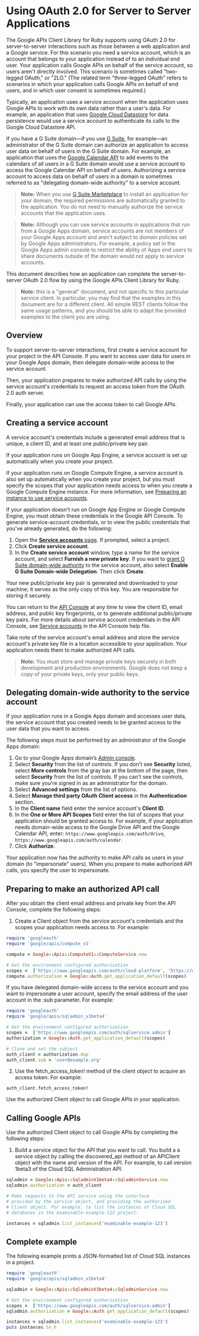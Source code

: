 # Using OAuth 2.0 for Server to Server Applications

The Google APIs Client Library for Ruby supports using OAuth 2.0 for server-to-server interactions such as those between a web application and a Google service. For this scenario you need a service account, which is an account that belongs to your application instead of to an individual end user. Your application calls Google APIs on behalf of the service account, so users aren't directly involved. This scenario is sometimes called "two-legged OAuth," or "2LO." (The related term "three-legged OAuth" refers to scenarios in which your application calls Google APIs on behalf of end users, and in which user consent is sometimes required.)

Typically, an application uses a service account when the application uses Google APIs to work with its own data rather than a user's data. For example, an application that uses [Google Cloud Datastore](https://cloud.google.com/datastore/) for data persistence would use a service account to authenticate its calls to the Google Cloud Datastore API.

If you have a G Suite domain—if you use [G Suite](https://gsuite.google.com/), for example—an administrator of the G Suite domain can authorize an application to access user data on behalf of users in the G Suite domain. For example, an application that uses the [Google Calendar API](https://developers.google.com/calendar/) to add events to the calendars of all users in a G Suite domain would use a service account to access the Google Calendar API on behalf of users. Authorizing a service account to access data on behalf of users in a domain is sometimes referred to as "delegating domain-wide authority" to a service account.

> **Note:** When you use [G Suite Marketplace](https://www.google.com/enterprise/marketplace/) to install an application for your domain, the required permissions are automatically granted to the application. You do not need to manually authorize the service accounts that the application uses.

> **Note:** Although you can use service accounts in applications that run from a Google Apps domain, service accounts are not members of your Google Apps account and aren't subject to domain policies set by Google Apps administrators. For example, a policy set in the Google Apps admin console to restrict the ability of Apps end users to share documents outside of the domain would not apply to service accounts.

This document describes how an application can complete the server-to-server OAuth 2.0 flow by using the Google APIs Client Library for Ruby.

> **Note:** this is a "general" document, and not specific to this particular service client. In particular, you may find that the examples in this document are for a different client. All simple REST clients follow the same usage patterns, and you should be able to adapt the provided examples to the client you are using.

## Overview

To support server-to-server interactions, first create a service account for your project in the API Console. If you want to access user data for users in your Google Apps domain, then delegate domain-wide access to the service account.

Then, your application prepares to make authorized API calls by using the service account's credentials to request an access token from the OAuth 2.0 auth server.

Finally, your application can use the access token to call Google APIs.

## Creating a service account

A service account's credentials include a generated email address that is unique, a client ID, and at least one public/private key pair.

If your application runs on Google App Engine, a service account is set up automatically when you create your project.

If your application runs on Google Compute Engine, a service account is also set up automatically when you create your project, but you must specify the scopes that your application needs access to when you create a Google Compute Engine instance. For more information, see [Preparing an instance to use service accounts](https://cloud.google.com/compute/docs/authentication#using).

If your application doesn't run on Google App Engine or Google Compute Engine, you must obtain these credentials in the Google API Console. To generate service-account credentials, or to view the public credentials that you've already generated, do the following:

1. Open the [**Service accounts** page](https://console.developers.google.com/permissions/serviceaccounts). If prompted, select a project.
1. Click **Create service account**.
1. In the **Create service account** window, type a name for the service account, and select **Furnish a new private key**. If you want to [grant G Suite domain-wide authority](https://developers.google.com/identity/protocols/OAuth2ServiceAccount#delegatingauthority) to the service account, also select **Enable G Suite Domain-wide Delegation**. Then click **Create**.

Your new public/private key pair is generated and downloaded to your machine; it serves as the only copy of this key. You are responsible for storing it securely.

You can return to the [API Console](https://console.developers.google.com/) at any time to view the client ID, email address, and public key fingerprints, or to generate additional public/private key pairs. For more details about service account credentials in the API Console, see [Service accounts](https://developers.google.com/console/help/service-accounts) in the API Console help file.

Take note of the service account's email address and store the service account's private key file in a location accessible to your application. Your application needs them to make authorized API calls.

> **Note:** You must store and manage private keys securely in both development and production environments. Google does not keep a copy of your private keys, only your public keys.

## Delegating domain-wide authority to the service account

If your application runs in a Google Apps domain and accesses user data, the service account that you created needs to be granted access to the user data that you want to access.

The following steps must be performed by an administrator of the Google Apps domain:

1. Go to your Google Apps domain’s [Admin console](http://admin.google.com/).
1. Select **Security** from the list of controls. If you don't see **Security** listed, select **More controls** from the gray bar at the bottom of the page, then select **Security** from the list of controls. If you can't see the controls, make sure you're signed in as an administrator for the domain.
1. Select **Advanced settings** from the list of options.
1. Select **Manage third party OAuth Client access** in the **Authentication** section.
1. In the **Client name** field enter the service account's **Client ID**.
1. In the **One or More API Scopes** field enter the list of scopes that your application should be granted access to. For example, if your application needs domain-wide access to the Google Drive API and the Google Calendar API, enter: `https://www.googleapis.com/auth/drive`, `https://www.googleapis.com/auth/calendar`.
1. Click **Authorize**.

Your application now has the authority to make API calls as users in your domain (to "impersonate" users). When you prepare to make authorized API calls, you specify the user to impersonate.

## Preparing to make an authorized API call

After you obtain the client email address and private key from the API Console, complete the following steps:

1. Create a Client object from the service account's credentials and the scopes your application needs access to. For example:

```ruby
require 'googleauth'
require 'google/apis/compute_v1'

compute = Google::Apis::ComputeV1::ComputeService.new

# Get the environment configured authorization
scopes =  ['https://www.googleapis.com/auth/cloud-platform', 'https://www.googleapis.com/auth/compute']
compute.authorization = Google::Auth.get_application_default(scopes)
```

If you have delegated domain-wide access to the service account and you want to impersonate a user account, specify the email address of the user account in the :sub parameter. For example:

```ruby
require 'googleauth'
require 'google/apis/sqladmin_v1beta4'

# Get the environment configured authorization
scopes =  ['https://www.googleapis.com/auth/sqlservice.admin']
authorization = Google::Auth.get_application_default(scopes)

# Clone and set the subject
auth_client = authorization.dup
auth_client.sub = 'user@example.org'
```

2. Use the fetch_access_token! method of the client object to acquire an access token. For example:

`auth_client.fetch_access_token!`

Use the authorized Client object to call Google APIs in your application.

## Calling Google APIs

Use the authorized Client object to call Google APIs by completing the following steps:

1. Build a service object for the API that you want to call. You build a a service object by calling the discovered_api method of an APIClient object with the name and version of the API. For example, to call version 1beta3 of the Cloud SQL Administration API:

```ruby
sqladmin = Google::Apis::SqladminV1beta4::SqladminService.new
sqladmin.authorization = auth_client

# Make requests to the API service using the interface
# provided by the service object, and providing the authorized
# Client object. For example, to list the instances of Cloud SQL
# databases in the examinable-example-123 project:

instances = sqladmin.list_instances('examinable-example-123')
```

## Complete example

The following example prints a JSON-formatted list of Cloud SQL instances in a project.

```ruby
require 'googleauth'
require 'google/apis/sqladmin_v1beta4'

sqladmin = Google::Apis::SqladminV1beta4::SqladminService.new

# Get the environment configured authorization
scopes =  ['https://www.googleapis.com/auth/sqlservice.admin']
sqladmin.authorization = Google::Auth.get_application_default(scopes)

instances = sqladmin.list_instances('examinable-example-123')
puts instances.to_h
```
